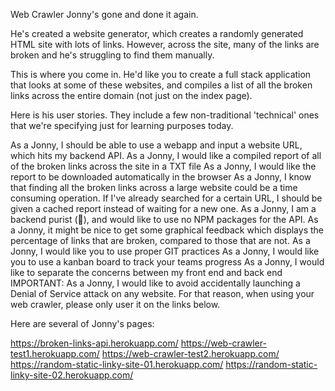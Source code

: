 Web Crawler
Jonny's gone and done it again.

He's created a website generator, which creates a randomly generated HTML site with lots of links. However, across the site, many of the links are broken and he's struggling to find them manually.

This is where you come in. He'd like you to create a full stack application that looks at some of these websites, and compiles a list of all the broken links across the entire domain (not just on the index page).

Here is his user stories. They include a few non-traditional 'technical' ones that we're specifying just for learning purposes today.

As a Jonny, I should be able to use a webapp and input a website URL, which hits my backend API.
As a Jonny, I would like a compiled report of all of the broken links across the site in a TXT file
As a Jonny, I would like the report to be downloaded automatically in the browser
As a Jonny, I know that finding all the broken links across a large website could be a time consuming operation. If I've already searched for a certain URL, I should be given a cached report instead of waiting for a new one.
As a Jonny, I am a backend purist (🤫), and would like to use no NPM packages for the API.
As a Jonny, it might be nice to get some graphical feedback which displays the percentage of links that are broken, compared to those that are not.
As a Jonny, I would like you to use proper GIT practices
As a Jonny, I would like you to use a kanban board to track your teams progress
As a Jonny, I would like to separate the concerns between my front end and back end
IMPORTANT: As a Jonny, I would like to avoid accidentally launching a Denial of Service attack on any website. For that reason, when using your web crawler, please only user it on the links below.

Here are several of Jonny's pages:

https://broken-links-api.herokuapp.com/
https://web-crawler-test1.herokuapp.com/
https://web-crawler-test2.herokuapp.com/
https://random-static-linky-site-01.herokuapp.com/
https://random-static-linky-site-02.herokuapp.com/
